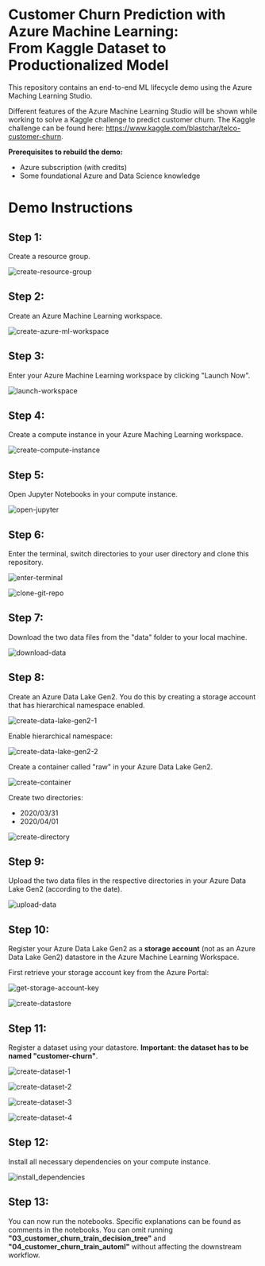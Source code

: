 # Customer Churn Prediction with Azure Machine Learning: <br /> From Kaggle Dataset to Productionalized Model

This repository contains an end-to-end ML lifecycle demo using the Azure Maching Learning Studio.

Different features of the Azure Machine Learning Studio will be shown while working to solve a Kaggle challenge to predict customer churn. The Kaggle challenge can be found here: https://www.kaggle.com/blastchar/telco-customer-churn.

**Prerequisites to rebuild the demo:**
- Azure subscription (with credits)
- Some foundational Azure and Data Science knowledge

# Demo Instructions
## Step 1:
Create a resource group.

![create-resource-group](https://user-images.githubusercontent.com/34235961/78451170-1e0ab400-7684-11ea-84ab-ec6707d7c44e.png)

## Step 2:
Create an Azure Machine Learning workspace.

![create-azure-ml-workspace](https://user-images.githubusercontent.com/34235961/78451184-3b3f8280-7684-11ea-93d6-bc64767b8cbd.png)

## Step 3:
Enter your Azure Machine Learning workspace by clicking "Launch Now".

![launch-workspace](https://user-images.githubusercontent.com/34235961/78451415-c9683880-7685-11ea-91b7-2e4a9797ab29.png)

## Step 4:
Create a compute instance in your Azure Maching Learning workspace.

![create-compute-instance](https://user-images.githubusercontent.com/34235961/78451196-54483380-7684-11ea-8996-02c44cd37f44.png)

## Step 5:
Open Jupyter Notebooks in your compute instance.

![open-jupyter](https://user-images.githubusercontent.com/34235961/78451232-a5582780-7684-11ea-8fbb-bdb1e341a905.png)

## Step 6:
Enter the terminal, switch directories to your user directory and clone this repository.

![enter-terminal](https://user-images.githubusercontent.com/34235961/78451218-8bb6e000-7684-11ea-9149-cb9d4c4711b3.png)

![clone-git-repo](https://user-images.githubusercontent.com/34235961/78451210-704bd500-7684-11ea-9f4f-f88080d5218b.png)

## Step 7:
Download the two data files from the "data" folder to your local machine.

![download-data](https://user-images.githubusercontent.com/34235961/78451350-73939080-7685-11ea-9173-a8be7b23e038.png)

## Step 8:
Create an Azure Data Lake Gen2. You do this by creating a storage account that has hierarchical namespace enabled.

![create-data-lake-gen2-1](https://user-images.githubusercontent.com/34235961/78451320-40510180-7685-11ea-985f-9b93a0031135.png)

Enable hierarchical namespace:

![create-data-lake-gen2-2](https://user-images.githubusercontent.com/34235961/78451335-58288580-7685-11ea-8075-9ad4f24296b0.png)

Create a container called "raw" in your Azure Data Lake Gen2.

![create-container](https://user-images.githubusercontent.com/34235961/78451261-d5072f80-7684-11ea-8ef3-46a5db9cf161.png)

Create two directories: 
- 2020/03/31
- 2020/04/01

![create-directory](https://user-images.githubusercontent.com/34235961/78451249-c4ef5000-7684-11ea-9107-8698ca2fdab0.png)

## Step 9:
Upload the two data files in the respective directories in your Azure Data Lake Gen2 (according to the date).

![upload-data](https://user-images.githubusercontent.com/34235961/78451429-e13fbc80-7685-11ea-94e2-e19746bcc0b4.png)

## Step 10:
Register your Azure Data Lake Gen2 as a **storage account** (not as an Azure Data Lake Gen2) datastore in the Azure Machine Learning Workspace.

First retrieve your storage account key from the Azure Portal:

![get-storage-account-key](https://user-images.githubusercontent.com/34235961/78451374-8c03ab00-7685-11ea-88ec-5b3cff8f2ba0.png)

![create-datastore](https://user-images.githubusercontent.com/34235961/78451312-2c0d0480-7685-11ea-88bc-4c5b59b6c1fa.png)


## Step 11:
Register a dataset using your datastore. **Important: the dataset has to be named "customer-churn"**.

![create-dataset-1](https://user-images.githubusercontent.com/34235961/78451271-ed774a00-7684-11ea-93e8-ac79edb06b91.png)

![create-dataset-2](https://user-images.githubusercontent.com/34235961/78450741-17c70880-7681-11ea-850f-c3c9f134eba0.png)

![create-dataset-3](https://user-images.githubusercontent.com/34235961/78451294-05e76480-7685-11ea-9688-3d97a699b174.png)

![create-dataset-4](https://user-images.githubusercontent.com/34235961/78451305-18619e00-7685-11ea-9a39-52c60cedd2c1.png)

## Step 12:
Install all necessary dependencies on your compute instance.

![install_dependencies](https://user-images.githubusercontent.com/34235961/78451391-a63d8900-7685-11ea-9da0-4e4ef13cd8bc.png)

## Step 13:
You can now run the notebooks. Specific explanations can be found as comments in the notebooks. You can omit running **"03_customer_churn_train_decision_tree"** and **"04_customer_churn_train_automl"** without affecting the downstream workflow.
